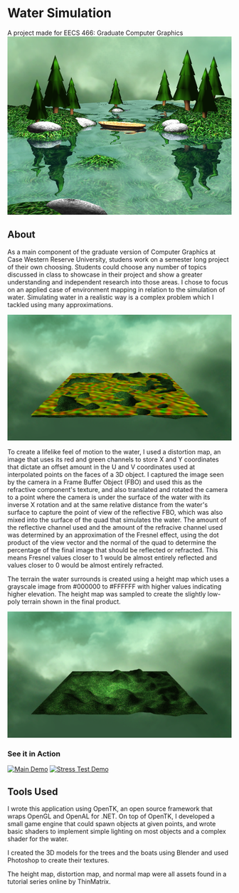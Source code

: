 # Water Simulation
A project made for EECS 466: Graduate Computer Graphics
![Distortion Map](/Presentation%20Materials/Main%20Screenshot.png)
## About
As a main component of the graduate version of Computer Graphics at Case Western Reserve University, studens work on a semester long project of their own choosing. Students could choose any number of topics discussed in class to showcase in their project and show a greater understanding and independent research into those areas. I chose to focus on an applied case of environment mapping in relation to the simulation of water. Simulating water in a realistic way is a complex problem which I tackled using many approximations.

![Distortion Map](/Presentation%20Materials/Distortion.png)

To create a lifelike feel of motion to the water, I used a distortion map, an image that uses its red and green channels to store X and Y coordinates that dictate an offset amount in the U and V coordinates used at interpolated points on the faces of a 3D object. I captured the image seen by the camera in a Frame Buffer Object (FBO) and used this as the refractive component's texture, and also translated and rotated the camera to a point where the camera is under the surface of the water with its inverse X rotation and at the same relative distance from the water's surface to capture the point of view of the reflective FBO, which was also mixed into the surface of the quad that simulates the water. The amount of the reflective channel used and the amount of the refracive channel used was determined by an approximation of the Fresnel effect, using the dot product of the view vector and the normal of the quad to determine the percentage of the final image that should be reflected or refracted. This means Fresnel values closer to 1 would be almost entirely reflected and values closer to 0 would be almost entirely refracted.

The terrain the water surrounds is created using a height map which uses a grayscale image from #000000 to #FFFFFF with higher values indicating higher elevation. The height map was sampled to create the slightly low-poly terrain shown in the final product.

![Distortion Map](/Presentation%20Materials/HeightMap.png)

### See it in Action
[![Main Demo](https://img.youtube.com/vi/PmU4AREvS0s/0.jpg)](https://www.youtube.com/watch?v=PmU4AREvS0s)
[![Stress Test Demo](https://img.youtube.com/vi/mEhGYYJH4HU/0.jpg)](https://www.youtube.com/watch?v=mEhGYYJH4HU)

## Tools Used

I wrote this application using OpenTK, an open source framework that wraps OpenGL and OpenAL for .NET. On top of OpenTK, I developed a small game engine that could spawn objects at given points, and wrote basic shaders to implement simple lighting on most objects and a complex shader for the water.

I created the 3D models for the trees and the boats using Blender and used Photoshop to create their textures. 

The height map, distortion map, and normal map were all assets found in a tutorial series online by ThinMatrix.
